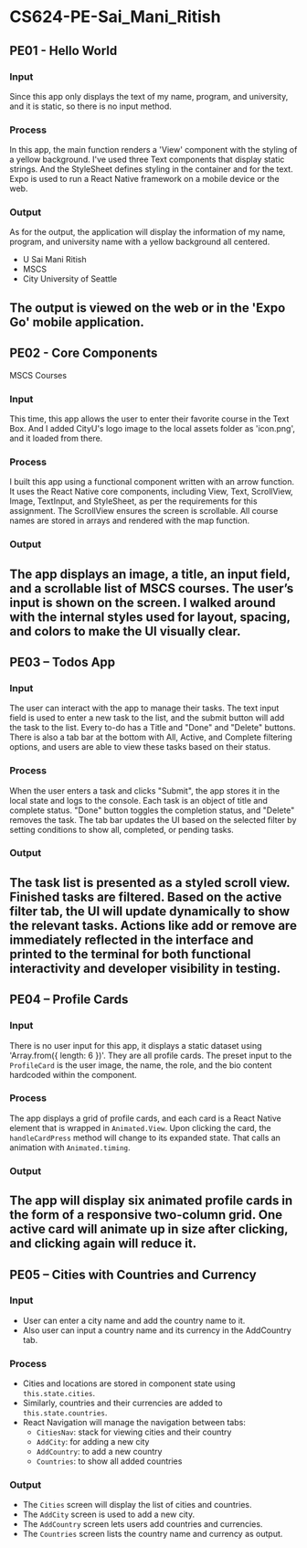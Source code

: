 # CS624-PE-Sai_Mani_Ritish

## PE01 - Hello World

### Input

Since this app only displays the text of my name, program, and university, and it is static, so there is no input method.

### Process

In this app, the main function renders a 'View' component with the styling of a yellow background. 
I've used three Text components that display static strings. And the StyleSheet defines styling in the container and for the text. Expo is used to run a React Native framework on a mobile device or the web.

### Output

As for the output, the application will display the information of my name, program, and university name with a yellow background all centered.
- U Sai Mani Ritish
- MSCS 
- City University of Seattle

The output is viewed on the web or in the 'Expo Go' mobile application.
---

## PE02 - Core Components 
MSCS Courses

### Input
This time, this app allows the user to enter their favorite course in the Text Box. And I added CityU's logo image to the local assets folder as 'icon.png', and it loaded from there.

### Process
I built this app using a functional component written with an arrow function. It uses the React Native core components, including View, Text, ScrollView, Image, TextInput, and StyleSheet, as per the requirements for this assignment. The ScrollView ensures the screen is scrollable. All course names are stored in arrays and rendered with the map function.

### Output
The app displays an image, a title, an input field, and a scrollable list of MSCS courses. The user’s input is shown on the screen. I walked around with the internal styles used for layout, spacing, and colors to make the UI visually clear.
---

## PE03 – Todos App

### Input
The user can interact with the app to manage their tasks. The text input field is used to enter a new task to the list, and the submit button will add the task to the list. Every to-do has a Title and "Done" and "Delete" buttons. There is also a tab bar at the bottom with All, Active, and Complete filtering options, and users are able to view these tasks based on their status.

### Process
When the user enters a task and clicks "Submit", the app stores it in the local state and logs to the console. Each task is an object of title and complete status. "Done" button toggles the completion status, and "Delete" removes the task. The tab bar updates the UI based on the selected filter by setting conditions to show all, completed, or pending tasks.

### Output
The task list is presented as a styled scroll view. Finished tasks are filtered. Based on the active filter tab, the UI will update dynamically to show the relevant tasks. Actions like add or remove are immediately reflected in the interface and printed to the terminal for both functional interactivity and developer visibility in testing.
---

## PE04 – Profile Cards

### Input
There is no user input for this app, it displays a static dataset using 'Array.from({ length: 6 })'. They are all profile cards. The preset input to the `ProfileCard` is the user image, the name, the role, and the bio content hardcoded within the component.

### Process
The app displays a grid of profile cards, and each card is a React Native element that is wrapped in `Animated.View`. Upon clicking the card, the `handleCardPress` method will change to its expanded state. That calls an animation with `Animated.timing`.

### Output
The app will display six animated profile cards in the form of a responsive two-column grid. One active card will animate up in size after clicking, and clicking again will reduce it.
---

## PE05 – Cities with Countries and Currency

### Input
- User can enter a city name and add the country name to it.
- Also user can input a country name and its currency in the AddCountry tab.

### Process
- Cities and locations are stored in component state using `this.state.cities`.
- Similarly, countries and their currencies are added to `this.state.countries`.
- React Navigation will manage the navigation between tabs:
  - `CitiesNav`: stack for viewing cities and their country
  - `AddCity`: for adding a new city
  - `AddCountry`: to add a new country
  - `Countries`: to show all added countries

### Output
- The `Cities` screen will display the list of cities and countries.
- The `AddCity` screen is used to add a new city.
- The `AddCountry` screen lets users add countries and currencies.
- The `Countries` screen lists the country name and currency as output.



